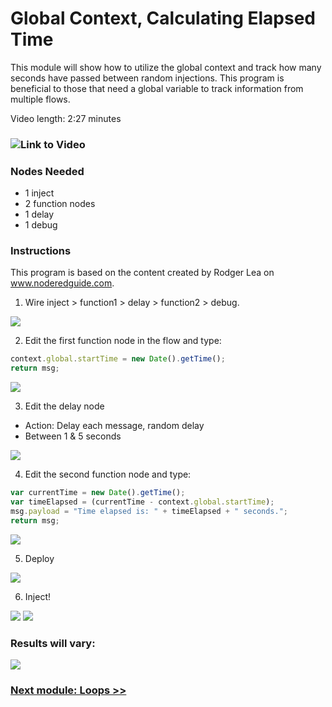 # Global Context, Calculating Elapsed Time

This module will show how to utilize the global context and track how many seconds have passed between random injections. This program is beneficial to those that need a global variable to track information from multiple flows. 

Video length: 2:27 minutes

### ![Link to Video](https://youtu.be/mUSxM6KTN9s)

### Nodes Needed

- 1 inject 
- 2 function nodes
- 1 delay
- 1 debug 

### Instructions

This program is based on the content created by Rodger Lea on www.noderedguide.com.

1. Wire inject > function1 > delay > function2 > debug.

<img src="../Chapter%201%20-%20Getting%20Started/Screenshots/gc_flow.png">

2. Edit the first function node in the flow and type:

``` javascript 
context.global.startTime = new Date().getTime();
return msg;
```

<img src="../Chapter%201%20-%20Getting%20Started/Screenshots/gc_f1.png">

3. Edit the delay node

- Action: Delay each message, random delay
- Between 1 & 5 seconds

<img src="../Chapter%201%20-%20Getting%20Started/Screenshots/gc_delay.png">

4. Edit the second function node and type: 

``` javascript
var currentTime = new Date().getTime();
var timeElapsed = (currentTime - context.global.startTime);
msg.payload = "Time elapsed is: " + timeElapsed + " seconds.";
return msg;
```
<img src="../Chapter%201%20-%20Getting%20Started/Screenshots/gc_f2.png">

5. Deploy 

<img src="../Chapter%201%20-%20Getting%20Started/Screenshots/deploy.png">

6. Inject! 

<img src="../Chapter%201%20-%20Getting%20Started/Screenshots/inject2.png">

<img src="../Chapter%201%20-%20Getting%20Started/Screenshots/gc_flow_complete.png">

### Results will vary: 

<img src="../Chapter%201%20-%20Getting%20Started/Screenshots/gc_result.png">

### [Next module: Loops >>](../Chapter%204%20-%20Function%20Nodes/3.%20Loops)
